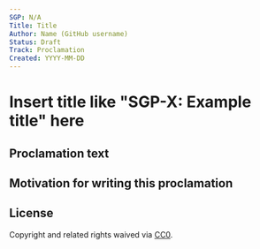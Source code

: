 ```yaml
---
SGP: N/A
Title: Title
Author: Name (GitHub username)
Status: Draft
Track: Proclamation
Created: YYYY-MM-DD
---
```


# Insert title like "SGP-X: Example title" here

## Proclamation text

## Motivation for writing this proclamation

## License
Copyright and related rights waived via [CC0](https://creativecommons.org/publicdomain/zero/1.0/).
